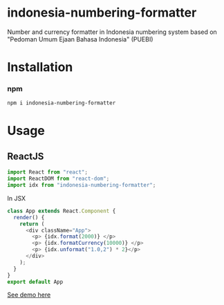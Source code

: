 # indonesia-numbering-formatter
Number and currency formatter in Indonesia numbering system based on "Pedoman Umum Ejaan Bahasa Indonesia" (PUEBI)

# Installation

### npm
```bash
npm i indonesia-numbering-formatter
```

# Usage

## ReactJS
```javascript
import React from "react";
import ReactDOM from "react-dom";
import idx from "indonesia-numbering-formatter";
```

In JSX

```javascript
class App extends React.Component {
  render() {
    return (
      <div className="App">
        <p> {idx.format(2000)} </p>
        <p> {idx.formatCurrency(10000)} </p>
        <p> {idx.unformat("1.0,2") * 2}</p>
      </div>
    );
  }
}
export default App
```
[See demo here](https://codesandbox.io/embed/indonesianumberingformatterdemo-3yr1t)
